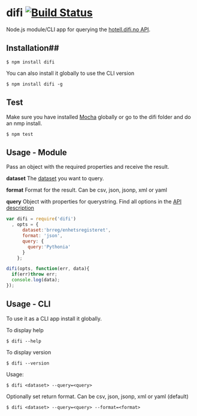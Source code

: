 # difi [![Build Status](https://travis-ci.org/zrrrzzt/difi.svg?branch=master)](https://travis-ci.org/zrrrzzt/difi)

Node.js module/CLI app for querying the [hotell.difi.no API](http://hotell.difi.no/api).

## Installation##

```
$ npm install difi
```

You can also install it globally to use the CLI version

```
$ npm install difi -g
```

## Test

Make sure you have installed [Mocha](http://visionmedia.github.io/mocha/) globally or go to the difi folder and do an nmp install.

```
$ npm test
```

## Usage - Module

Pass an object with the required properties and receive the result.

**dataset** The [dataset](http://hotell.difi.no/) you want to query.

**format** Format for the result. Can be csv, json, jsonp, xml or yaml

**query** Object with properties for querystring. Find all options in the [API description](http://hotell.difi.no/api)

```javascript
var difi = require('difi')
  , opts = {
      dataset:'brreg/enhetsregisteret',
      format: 'json',
      query: {
        query:'Pythonia'
      }
    };

difi(opts, function(err, data){
  if(err)throw err;
  console.log(data);
});
```

## Usage - CLI

To use it as a CLI app install it globally.

To display help

```
$ difi --help
```

To display version

```
$ difi --version
```

Usage:
```
$ difi <dataset> --query=<query>
```
Optionally set return format.
Can be csv, json, jsonp, xml or yaml (default)

```
$ difi <dataset> --query=<query> --format=<format>
```